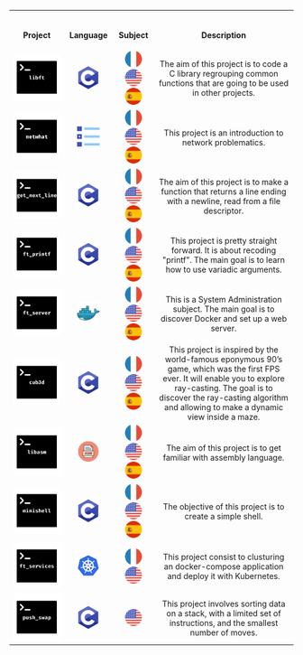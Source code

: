 <table>
  
<th align="center">
<img width="420.5">
<p>Project</p>
</th>

<th align="center">
<img width="120.5">
<p>Language</p>
</th>
 
<th align="center">
<img width="120.5">
<p>Subject</p>
</th>
  
<th align="center">
<img width="220.5">
<p>Description</p>
</th>
 
  
<tr>
<td align="center"><a href=#> <img src="Images/projects/libft.png"><a/> </td>
<td align="center"><a href=#><img width=40px src="Images/languages/c.png"><a/></td>
<td align="center"><a href="https://raw.githubusercontent.com/romanbtt/42_cursus/main/PDFs/libft/libft-fr.pdf"> <img width=30px src="Images/flags/fr.png"><a/> <a href="https://raw.githubusercontent.com/romanbtt/42_cursus/main/PDFs/libft/libft-en.pdf"><img width=30px src="Images/flags/us.png"><a/><a href="https://raw.githubusercontent.com/romanbtt/42_cursus/main/PDFs/libft/libft-es.pdf"><img width=30px src="Images/flags/es.png"><a/></td>
<td align="center">The aim of this project is to code a C library regrouping common functions that are going to be used in other projects.</td>
</tr>

<tr>
<td align="center"><a href=#><img src="Images/projects/netwhat.png"><a/></td>
<td align="center"><a href=#><img width=40px src="Images/languages/mcq.png"><a/></td>
<td align="center"><a href="https://raw.githubusercontent.com/romanbtt/42_cursus/main/PDFs/netwhat/netwhat-fr.pdf"><img width=30px src="Images/flags/fr.png"><a/> <a href="https://raw.githubusercontent.com/romanbtt/42_cursus/main/PDFs/netwhat/netwhat-en.pdf"><img width=30px src="Images/flags/us.png"><a/><a href="https://raw.githubusercontent.com/romanbtt/42_cursus/main/PDFs/netwhat/netwhat-es.pdf"><img width=30px src="Images/flags/es.png"><a/></td>
<td align="center">This project is an introduction to network problematics.</td>
</tr>
  
<tr>
<td align="center"><a href=#><img src="Images/projects/get_next_line.png"><a/></td>
<td align="center"><a href=#><img width=40px src="Images/languages/c.png"><a/></td>
<td align="center"><a href="https://raw.githubusercontent.com/romanbtt/42_cursus/main/PDFs/get_next_line/get_next_line-fr.pdf"><img width=30px src="Images/flags/fr.png"><a/> <a href="https://raw.githubusercontent.com/romanbtt/42_cursus/main/PDFs/get_next_line/get_next_line-en.pdf"><img width=30px src="Images/flags/us.png"><a/><a href="https://raw.githubusercontent.com/romanbtt/42_cursus/main/PDFs/get_next_line/get_next_line-es.pdf"><img width=30px src="Images/flags/es.png"><a/></td>
<td align="center">The aim of this project is to make a function that returns a line ending with a newline, read from a file descriptor.</td>
</tr>
 
<tr>
<td align="center"><a href=#><img src="Images/projects/ft_printf.png"><a/></td>
<td align="center"><a href=#><img width=40px src="Images/languages/c.png"><a/></td>
<td align="center"><a href="https://raw.githubusercontent.com/romanbtt/42_cursus/main/PDFs/ft_printf/ft_printf-fr.pdf"><img width=30px src="Images/flags/fr.png"><a/> <a href="https://raw.githubusercontent.com/romanbtt/42_cursus/main/PDFs/ft_printf/ft_printf-en.pdf"><img width=30px src="Images/flags/us.png"><a/><a href="https://raw.githubusercontent.com/romanbtt/42_cursus/main/PDFs/ft_printf/ft_printf-es.pdf"><img width=30px src="Images/flags/es.png"><a/></td>
<td align="center">This project is pretty straight forward. It is about recoding "printf". The main goal is to learn how to use variadic arguments.</td>
</tr>
  
<tr>
<td align="center"><a href=#><img src="Images/projects/ft_server.png"><a/></td>
<td align="center"><a href=#><img width=40px src="Images/languages/docker.png"><a/></td>
<td align="center"><a href="https://raw.githubusercontent.com/romanbtt/42_cursus/main/PDFs/ft_server/ft_server-fr.pdf"><img width=30px src="Images/flags/fr.png"><a/> <a href="https://raw.githubusercontent.com/romanbtt/42_cursus/main/PDFs/ft_server/ft_server-en.pdf"><img width=30px src="Images/flags/us.png"><a/><a href="https://raw.githubusercontent.com/romanbtt/42_cursus/main/PDFs/ft_server/ft_server-es.pdf"><img width=30px src="Images/flags/es.png"><a/></td>
<td align="center">This is a System Administration subject. The main goal is to discover Docker and set up a web server.</td>
</tr>

<tr>
<td align="center"><a href=#><img src="Images/projects/cub3d.png"><a/></td>
<td align="center"><a href=#><img width=40px src="Images/languages/c.png"><a/></td>
<td align="center"><a href="https://raw.githubusercontent.com/romanbtt/42_cursus/main/PDFs/cub3d/cub3d-fr.pdf"><img width=30px src="Images/flags/fr.png"><a/> <a href="https://raw.githubusercontent.com/romanbtt/42_cursus/main/PDFs/cub3d/cub3d-en.pdf"><img width=30px src="Images/flags/us.png"><a/><a href="https://raw.githubusercontent.com/romanbtt/42_cursus/main/PDFs/cub3d/cub3d-es.pdf"><img width=30px src="Images/flags/es.png"><a/></td>
<td align="center">This project is inspired by the world-famous eponymous 90’s game, which was the first FPS ever. It will enable you to explore ray-casting. The goal is to discover the ray-casting algorithm and allowing to make a dynamic view inside a maze.</td>
</tr>
  
<tr>
<td align="center"><a href=#><img src="Images/projects/libasm.png"><a/></td>
<td align="center"><a href=#><img width=40px src="Images/languages/asm.png"><a/></td>
<td align="center"><a href="https://cdn.intra.42.fr/pdf/pdf/13297/fr.subject.pdf"><img width=30px src="Images/flags/fr.png"><a/> <a href="https://cdn.intra.42.fr/pdf/pdf/13296/en.subject.pdf"><img width=30px src="Images/flags/us.png"><a/><a href="https://cdn.intra.42.fr/pdf/pdf/13298/es.subject.pdf"><img width=30px src="Images/flags/es.png"><a/></td>
<td align="center">The aim of this project is to get familiar with assembly language. </td>
</tr>
  
<tr>
<td align="center"><a href=#><img src="Images/projects/minishell.png"><a/></td>
<td align="center"><a href=#><img width=40px src="Images/languages/c.png"><a/></td>
<td align="center"><a href="https://raw.githubusercontent.com/romanbtt/42_cursus/main/PDFs/minishell/minishell-fr.pdf"><img width=30px src="Images/flags/fr.png"><a/> <a href="https://raw.githubusercontent.com/romanbtt/42_cursus/main/PDFs/minishell/minishell-en.pdf"><img width=30px src="Images/flags/us.png"><a/><a href="https://raw.githubusercontent.com/romanbtt/42_cursus/main/PDFs/minishell/minishell-es.pdf"><img width=30px src="Images/flags/es.png"><a/></td>
<td align="center">The objective of this project is to create a simple shell.</td>
</tr>
  
<tr>
<td align="center"><a href=#><img src="Images/projects/ft_services.png"><a/></td>
<td align="center"><a href=#><img width=40px src="Images/languages/Kubernetes.png"><a/></td>
<td align="center"><a href="https://raw.githubusercontent.com/romanbtt/42_cursus/main/PDFs/ft_services/ft_services-fr.pdf"><img width=30px src="Images/flags/fr.png"><a/> <a href="https://raw.githubusercontent.com/romanbtt/42_cursus/main/PDFs/ft_services/ft_services-en.pdf"><img width=30px src="Images/flags/us.png"><a/>
<td align="center">This project consist to clusturing an docker-compose application and deploy it with Kubernetes. </td>
</tr>
  
<tr>
<td align="center"><a href=#><img src="Images/projects/push_swap.png"><a/></td>
<td align="center"><a href=#><img width=40px src="Images/languages/c.png"><a/></td>
<td align="center"><a href="https://raw.githubusercontent.com/romanbtt/42_cursus/main/PDFs/push_swap/push_swap-en.pdf"><img width=30px src="Images/flags/us.png"><a/>
<td align="center">This project involves sorting data on a stack, with a limited set of instructions, and the smallest number of moves.</td>
</tr>
  
</table>
